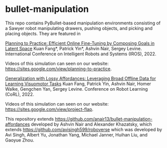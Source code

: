# bullet-manipulation

This repo contains PyBullet-based manipulation environments consisting of a Sawyer robot manipulating drawers, pushing objects, and picking and placing objects. They are featured in

[Planning to Practice: Efficient Online Fine-Tuning by Composing Goals in Latent Space](https://arxiv.org/abs/2106.00671)
Kuan Fang*, Patrick Yin*, Ashvin Nair, Sergey Levine. International Conference on Intelligent Robots and Systems (IROS), 2022.

Videos of this simulation can seen on our website: https://sites.google.com/view/planning-to-practice.

[Generalization with Lossy Affordances: Leveraging Broad Offline Data for Learning Visuomotor Tasks](https://arxiv.org/abs/2210.06601)
Kuan Fang, Patrick Yin, Ashvin Nair, Homer Walke, Gengchen Yan, Sergey Levine. 
Conference on Robot Learning (CoRL), 2022.

Videos of this simulation can seen on our website: https://sites.google.com/view/project-flap.

This repository extends https://github.com/anair13/bullet-manipulation-affordances developed by Ashvin Nair and Alexander Khazatsky, which extends https://github.com/avisingh599/roboverse which was developed by Avi Singh, Albert Yu, Jonathan Yang, Michael Janner, Huihan Liu, and Gaoyue Zhou.